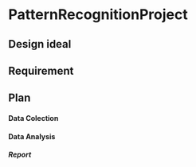 # PatternRecognitionProject

## Design ideal

## Requirement 

## Plan

#### Data Colection

#### Data Analysis 

##### Report
